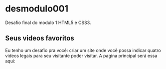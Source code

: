 # desmodulo001
Desafio final do modulo 1 HTML5 e CSS3.

## Seus videos favoritos
 
Eu tenho um desafio pra você: criar um site onde você possa indicar quatro videos legais para seu visitante poder visitar. A pagina principal será essa aqui:
 
